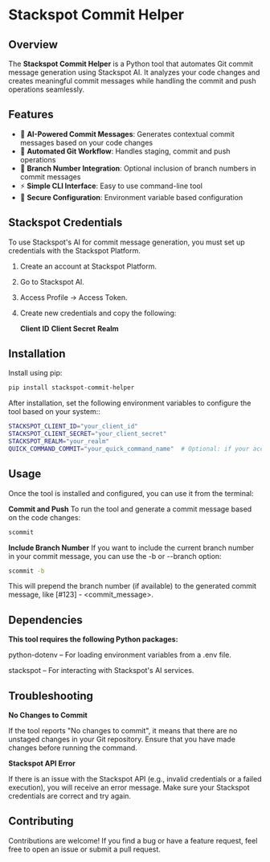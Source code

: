 # Stackspot Commit Helper

## Overview

The **Stackspot Commit Helper** is a Python tool that automates Git commit message generation using Stackspot AI. It analyzes your code changes and creates meaningful commit messages while handling the commit and push operations seamlessly.

## Features

- 🤖 **AI-Powered Commit Messages**: Generates contextual commit messages based on your code changes
- 🔄 **Automated Git Workflow**: Handles staging, commit and push operations
- 🔢 **Branch Number Integration**: Optional inclusion of branch numbers in commit messages
- ⚡ **Simple CLI Interface**: Easy to use command-line tool
- 🔐 **Secure Configuration**: Environment variable based configuration

## Stackspot Credentials
To use Stackspot's AI for commit message generation, you must set up credentials with the Stackspot Platform.

1. Create an account at Stackspot Platform.
2. Go to Stackspot AI.
3. Access Profile → Access Token.
4. Create new credentials and copy the following:

    **Client ID**
    **Client Secret**
    **Realm**

## Installation

Install using pip:

```bash
pip install stackspot-commit-helper
```

After installation, set the following environment variables to configure the tool based on your system::

```bash
STACKSPOT_CLIENT_ID="your_client_id"
STACKSPOT_CLIENT_SECRET="your_client_secret"
STACKSPOT_REALM="your_realm"
QUICK_COMMAND_COMMIT="your_quick_command_name"  # Optional: if your account has the 'generate-git-commit-message' command
```

## Usage
Once the tool is installed and configured, you can use it from the terminal:

**Commit and Push**
To run the tool and generate a commit message based on the code changes:

```bash
scommit
```

**Include Branch Number**
If you want to include the current branch number in your commit message, you can use the -b or --branch option:

```bash
scommit -b
```
This will prepend the branch number (if available) to the generated commit message, like [#123] - <commit_message>.


## Dependencies

**This tool requires the following Python packages:**

python-dotenv
– For loading environment variables from a .env file.

stackspot
– For interacting with Stackspot's AI services.


## Troubleshooting

**No Changes to Commit**

If the tool reports "No changes to commit", it means that there are no unstaged changes in your Git repository. Ensure that you have made changes before running the command.

**Stackspot API Error**

If there is an issue with the Stackspot API (e.g., invalid credentials or a failed execution), you will receive an error message. Make sure your Stackspot credentials are correct and try again.

## Contributing
Contributions are welcome! If you find a bug or have a feature request, feel free to open an issue or submit a pull request.
